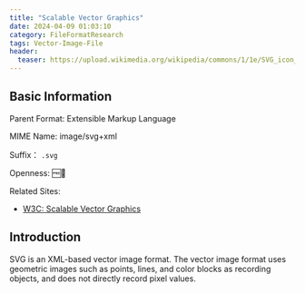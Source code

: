 ```yaml
---
title: "Scalable Vector Graphics"
date: 2024-04-09 01:03:10
category: FileFormatResearch
tags: Vector-Image-File
header:
  teaser: https://upload.wikimedia.org/wikipedia/commons/1/1e/SVG_icon_%28letters%29.svg
---
```


## Basic Information

Parent Format: Extensible Markup Language

MIME Name: image/svg+xml

Suffix： `.svg`

Openness: 🆓📖

Related Sites:

* [W3C: Scalable Vector Graphics](https://www.w3.org/Graphics/SVG/)

## Introduction

SVG is an XML-based vector image format. The vector image format uses geometric images such as points, lines, and color blocks as recording objects, and does not directly record pixel values.
